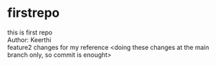 # firstrepo
this is first repo
<br>
Author: Keerthi
<br>
feature2 changes for my reference
<doing these changes at the main branch only, so commit is enought>
